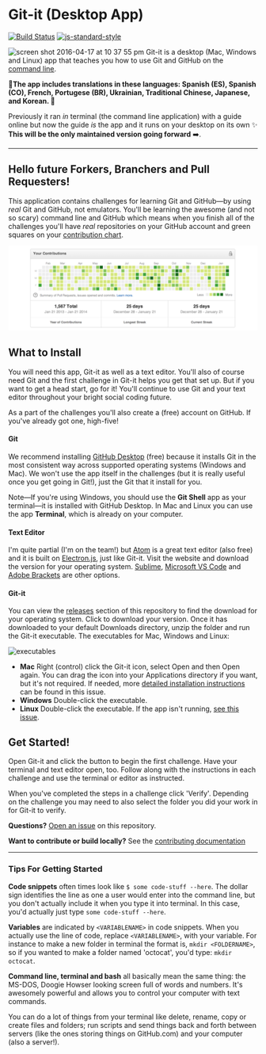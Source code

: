 # Git-it (Desktop App)

[![Build Status](https://travis-ci.org/jlord/git-it-electron.svg?branch=master)](https://travis-ci.org/jlord/git-it-electron) [![js-standard-style](https://img.shields.io/badge/code%20style-standard-brightgreen.svg)](http://standardjs.com/)

![screen shot 2016-04-17 at 10 37 55 pm](https://cloud.githubusercontent.com/assets/1305617/14594613/23873f64-04ed-11e6-9d3b-72f424dd0842.png)
Git-it is a desktop (Mac, Windows and Linux) app that teaches you how to use Git and GitHub on the [command line](https://en.wikipedia.org/wiki/Command-line_interface).

**🚩The app includes translations in these languages: Spanish (ES), Spanish (CO), French, Portugese (BR), Ukrainian, Traditional Chinese, Japanese, and Korean. 🚩**

Previously it ran _in_ terminal (the command line application) with a guide online but now the guide _is_ the app and it runs on your desktop on its own :sparkles: **This will be the only maintained version going forward** :arrow_right:.

---
## Hello future Forkers, Branchers and Pull Requesters!

This application contains challenges for learning Git and GitHub—by using _real_ Git and GitHub, not emulators. You'll be learning the awesome (and not so scary) command line and GitHub which means when you finish all of the challenges you'll have _real_ repositories on your GitHub account and green squares on your [contribution chart](https://github.com/blog/1360-introducing-contributions).

![contributions](https://raw.githubusercontent.com/jlord/git-it/master/ghcc.png)

## What to Install

You will need this app, Git-it as well as a text editor. You'll also of course need Git and the first challenge in Git-it helps you get that set up. But if you want to get a head start, go for it! You'll continue to use Git and your text editor throughout your bright social coding future.

As a part of the challenges you'll also create a (free) account on GitHub. If you've already got one, high-five!

#### Git

We recommend installing [GitHub Desktop](http://desktop.github.com) (free) because it installs Git in the most consistent way across supported operating systems (Windows and Mac). We won't use the app itself in the challenges (but it is really useful once you get going in Git!), just the Git that it install for you.

Note—If you're using Windows, you should use the **Git Shell** app as your terminal—it is installed with GitHub Desktop. In Mac and Linux you can use the app **Terminal**, which is already on your computer.

#### Text Editor

I'm quite partial (I'm on the team!) but [Atom](http://atom.io) is a great text editor (also free) and it is built on [Electron.js](http://electron.atom.io), just like Git-it. Visit the website and download the version for your operating system. [Sublime](https://www.sublimetext.com), [Microsoft VS Code](https://code.visualstudio.com) and [Adobe Brackets](http://brackets.io) are other options.

#### Git-it

You can view the [releases](http://github.com/jlord/git-it-electron/releases) section of this repository to find the download for your operating system. Click to download your version. Once it has downloaded to your default Downloads directory, unzip the folder and run the Git-it executable. The executables for Mac, Windows and Linux:

![executables](https://cloud.githubusercontent.com/assets/1305617/14696588/2b10abf8-0731-11e6-945e-f3d57114bce9.png)

- **Mac** Right (control) click the Git-it icon, select Open and then Open again. You can drag the icon into your Applications directory if you want, but it's not required. If needed, more [detailed installation instructions](https://github.com/jlord/git-it-electron/issues/121#issue-149747488) can be found in this issue.
- **Windows** Double-click the executable.
- **Linux** Double-click the executable. If the app isn't running, [see this issue](https://github.com/jlord/git-it-electron/issues/182).

## Get Started!

Open Git-it and click the button to begin the first challenge. Have your terminal and text editor open, too. Follow along with the instructions in each challenge and use the terminal or editor as instructed.

When you've completed the steps in a challenge click 'Verify'. Depending on the challenge you may need to also select the folder you did your work in for Git-it to verify.

**Questions?** [Open an issue](http://github.com/jlord/git-it-electron/issues/new) on this repository.

**Want to contribute or build locally?** See the [contributing documentation](CONTRIBUTING.md)

---

### Tips For Getting Started

**Code snippets** often times look like `$ some code-stuff --here`. The dollar sign identifies the line as one a user would enter into the command line, but you don't actually include it when you type it into terminal. In this case, you'd actually just type `some code-stuff --here`.

**Variables** are indicated by `<VARIABLENAME>` in code snippets. When you actually use the line of code, replace `<VARIABLENAME>`, with your variable. For instance to make a new folder in terminal the format is, `mkdir <FOLDERNAME>`, so if you wanted to make a folder named 'octocat', you'd type: `mkdir octocat`.

**Command line, terminal and bash** all basically mean the same thing: the MS-DOS, Doogie Howser looking screen full of words and numbers. It's awesomely powerful and allows you to control your computer with text commands.

You can do a lot of things from your terminal like delete, rename, copy or create files and folders; run scripts and send things back and forth between servers (like the ones storing things on GitHub.com) and your computer (also a server!).

